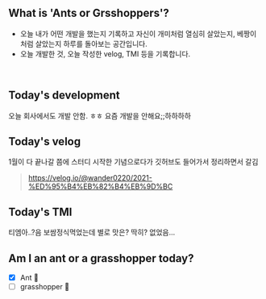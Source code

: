 ## What is 'Ants or Grsshoppers'?

- 오늘 내가 어떤 개발을 했는지 기록하고 자신이 개미처럼 열심히 살았는지, 베짱이처럼 살았는지 하루를 돌아보는 공간입니다.
- 오늘 개발한 것, 오늘 작성한 velog, TMI 등을 기록합니다.

<br>

## Today's development
 오늘 회사에서도 개발 안함. ㅎㅎ 요즘 개발을 안해요;;하하하하


## Today's velog
1월이 다 끝나갈 쯤에 스터디 시작한 기념으로다가 깃허브도 들어가서 정리하면서 갈김
> https://velog.io/@wander0220/2021-%ED%95%B4%EB%82%B4%EB%9D%BC


## Today's TMI
티엠아..?음 보쌈정식먹었는데 별로 맛은? 딱히? 없었음...

## Am I an ant or a grasshopper today?

- [x] Ant 🐜
- [ ] grasshopper 🦗
